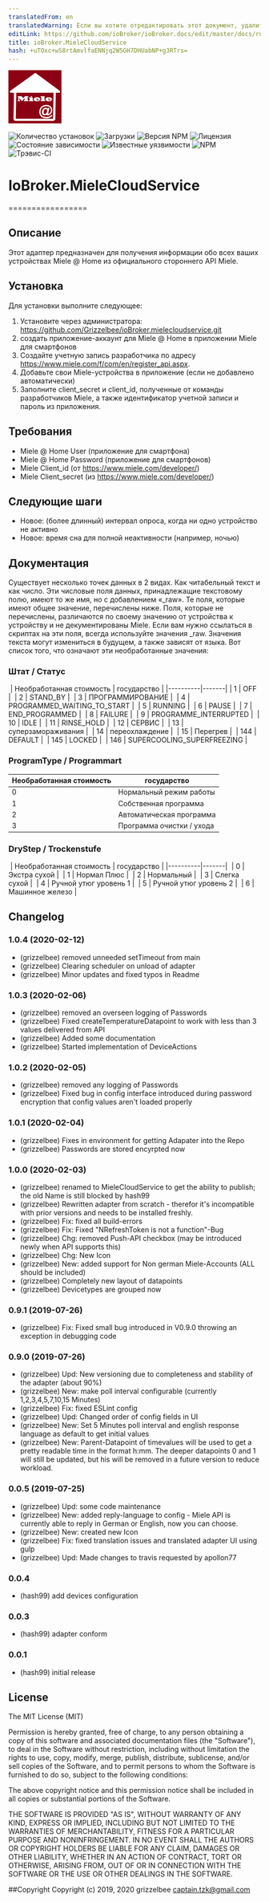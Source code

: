 ```yaml
---
translatedFrom: en
translatedWarning: Если вы хотите отредактировать этот документ, удалите поле «translationFrom», в противном случае этот документ будет снова автоматически переведен
editLink: https://github.com/ioBroker/ioBroker.docs/edit/master/docs/ru/adapterref/iobroker.mielecloudservice/README.md
title: ioBroker.MieleCloudService
hash: +uTOxc+wS8rtAmvlfaENNjq2W5GH7DHUabNP+g3RTrs=
---
```

![логотип](../../../en/adapterref/iobroker.mielecloudservice/admin/mielecloudservice.png)

![Количество установок](http://iobroker.live/badges/mielecloudservice-installed.svg)
![Загрузки](https://img.shields.io/npm/dm/iobroker.mielecloudservice.svg)
![Версия NPM](https://img.shields.io/npm/v/iobroker.mielecloudservice.svg)
![Лицензия](https://img.shields.io/badge/license-MIT-blue.svg?style=flat)
![Состояние зависимости](https://img.shields.io/david/Grizzelbee/iobroker.mielecloudservice.svg)
![Известные уязвимости](https://snyk.io/test/github/Grizzelbee/ioBroker.mielecloudservice/badge.svg)
![NPM](https://nodei.co/npm/iobroker.mielecloudservice.png?downloads=true)
![Трэвис-CI](http://img.shields.io/travis/Grizzelbee/ioBroker.mielecloudservice/master.svg)

# IoBroker.MieleCloudService
=================

## Описание
Этот адаптер предназначен для получения информации обо всех ваших устройствах Miele @ Home из официального стороннего API Miele.

## Установка
Для установки выполните следующее:

1. Установите через администратора: https://github.com/Grizzelbee/ioBroker.mielecloudservice.git
2. создать приложение-аккаунт для Miele @ Home в приложении Miele для смартфонов
3. Создайте учетную запись разработчика по адресу https://www.miele.com/f/com/en/register_api.aspx.
4. Добавьте свои Miele-устройства в приложение (если не добавлено автоматически)
6. Заполните client_secret и client_id, полученные от команды разработчиков Miele, а также идентификатор учетной записи и пароль из приложения.

## Требования
* Miele @ Home User (приложение для смартфона)
* Miele @ Home Password (приложение для смартфонов)
* Miele Client_id (от https://www.miele.com/developer/)
* Miele Client_secret (из https://www.miele.com/developer/)

## Следующие шаги
* Новое: (более длинный) интервал опроса, когда ни одно устройство не активно
* Новое: время сна для полной неактивности (например, ночью)

## Документация
Существует несколько точек данных в 2 видах. Как читабельный текст и как число.
Эти числовые поля данных, принадлежащие текстовому полю, имеют то же имя, но с добавлением «_raw».
Те поля, которые имеют общее значение, перечислены ниже.
Поля, которые не перечислены, различаются по своему значению от устройства к устройству и не декументированы Miele.
Если вам нужно ссылаться в скриптах на эти поля, всегда используйте значения _raw.
Значения текста могут измениться в будущем, а также зависят от языка.
Вот список того, что означают эти необработанные значения:

### Штат / Статус
 | Необработанная стоимость | государство |
 |----------|-------|
| 1 | OFF |
 | 2 | STAND_BY |
 | 3 | ПРОГРАММИРОВАНИЕ |
 | 4 | PROGRAMMED_WAITING_TO_START |
 | 5 | RUNNING |
 | 6 | PAUSE |
 | 7 | END_PROGRAMMED |
 | 8 | FAILURE |
 | 9 | PROGRAMME_INTERRUPTED |
 | 10 | IDLE |
 | 11 | RINSE_HOLD |
 | 12 | СЕРВИС |
 | 13 | суперзамораживания |
 | 14 | переохлаждение |
 | 15 | Перегрев |
 | 144 | DEFAULT |
 | 145 | LOCKED |
 | 146 | SUPERCOOLING_SUPERFREEZING |

### ProgramType / Programmart
| Необработанная стоимость | государство |
|----------|-------|
| 0 | Нормальный режим работы |
| 1 | Собственная программа |
| 2 | Автоматическая программа |
| 3 | Программа очистки / ухода |

### DryStep / Trockenstufe
 | Необработанная стоимость | государство |
 |----------|-------|
 | 0 | Экстра сухой |
 | 1 | Нормал Плюс |
 | 2 | Нормальный |
 | 3 | Слегка сухой |
 | 4 | Ручной утюг уровень 1 |
 | 5 | Ручной утюг уровень 2 |
 | 6 | Машинное железо |

## Changelog

### 1.0.4 (2020-02-12)
* (grizzelbee) removed unneeded setTimeout from main
* (grizzelbee) Clearing scheduler on unload of adapter
* (grizzelbee) Minor updates and fixed typos in Readme

### 1.0.3 (2020-02-06)
* (grizzelbee) removed an overseen logging of Passwords
* (grizzelbee) Fixed createTemperatureDatapoint to work with less than 3 values delivered from API
* (grizzelbee) Added some documentation
* (grizzelbee) Started implementation of DeviceActions 


### 1.0.2 (2020-02-05)
* (grizzelbee) removed any logging of Passwords
* (grizzelbee) Fixed bug in config interface introduced during password encryption that config values aren't loaded properly

### 1.0.1 (2020-02-04)
* (grizzelbee) Fixes in environment for getting Adapater into the Repo
* (grizzelbee) Passwords are stored encyrpted now

### 1.0.0 (2020-02-03)
* (grizzelbee) renamed to MieleCloudService to get the ability to publish; the old Name is still blocked by hash99
* (grizzelbee) Rewritten adapter from scratch - therefor it's incompatible with prior versions and needs to be installed freshly. 
* (grizzelbee) Fix: fixed all build-errors
* (grizzelbee) Fix: Fixed "NRefreshToken is not a function"-Bug 
* (grizzelbee) Chg: removed Push-API checkbox (may be introduced newly when API supports this)
* (grizzelbee) Chg: New Icon
* (grizzelbee) New: added support for Non german Miele-Accounts (ALL should be included)
* (grizzelbee) Completely new layout of datapoints
* (grizzelbee) Devicetypes are grouped now 

### 0.9.1 (2019-07-26)
* (grizzelbee) Fix: Fixed small bug introduced in V0.9.0 throwing an exception in debugging code

### 0.9.0 (2019-07-26)
* (grizzelbee) Upd: New versioning due to completeness and stability of the adapter (about 90%)
* (grizzelbee) New: make poll interval configurable  (currently 1,2,3,4,5,7,10,15 Minutes)
* (grizzelbee) Fix: fixed ESLint config
* (grizzelbee) Upd: Changed order of config fields in UI
* (grizzelbee) New: Set 5 Minutes poll interval and english response language as default to get initial values 
* (grizzelbee) New: Parent-Datapoint of timevalues will be used to get a pretty readable time in the format h:mm. The deeper datapoints 0 and 1 will still be updated, but his will be removed in a future version to reduce workload.  

### 0.0.5 (2019-07-25)
* (grizzelbee) Upd: some code maintenance
* (grizzelbee) New: added reply-language to config
                    - Miele API is currently able to reply in German or English, now you can choose.
* (grizzelbee) New: created new Icon
* (grizzelbee) Fix: fixed translation issues and translated adapter UI using gulp
* (grizzelbee) Upd: Made changes to travis requested by apollon77

### 0.0.4
* (hash99) add devices configuration

### 0.0.3
* (hash99) adapter conform

### 0.0.1
* (hash99) initial release

## License
The MIT License (MIT)

Permission is hereby granted, free of charge, to any person obtaining a copy
of this software and associated documentation files (the "Software"), to deal
in the Software without restriction, including without limitation the rights
to use, copy, modify, merge, publish, distribute, sublicense, and/or sell
copies of the Software, and to permit persons to whom the Software is
furnished to do so, subject to the following conditions:

The above copyright notice and this permission notice shall be included in
all copies or substantial portions of the Software.

THE SOFTWARE IS PROVIDED "AS IS", WITHOUT WARRANTY OF ANY KIND, EXPRESS OR
IMPLIED, INCLUDING BUT NOT LIMITED TO THE WARRANTIES OF MERCHANTABILITY,
FITNESS FOR A PARTICULAR PURPOSE AND NONINFRINGEMENT. IN NO EVENT SHALL THE
AUTHORS OR COPYRIGHT HOLDERS BE LIABLE FOR ANY CLAIM, DAMAGES OR OTHER
LIABILITY, WHETHER IN AN ACTION OF CONTRACT, TORT OR OTHERWISE, ARISING FROM,
OUT OF OR IN CONNECTION WITH THE SOFTWARE OR THE USE OR OTHER DEALINGS IN
THE SOFTWARE.

##Copyright
Copyright (c) 2019, 2020 grizzelbee <captain.tzk@gmail.com>